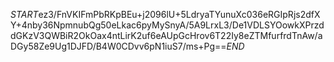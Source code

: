 $START$ez3/FnVKIFmPbRKpBEu+j2096lU+5LdryaTYunuXc036eRGIpRjs2dfXY+4nby36NpmnubQg50eLkac6pyMySnyA/5A9LrxL3/De1VDLSYOowkXPrzddGKzV3QWBiR2OkOax4ntLirK2uf6eAUpGcHrov6T22Iy8eZTMfurfrdTnAw/aDGy58Ze9Ug1DJFD/B4W0CDvv6pN1iuS7/ms+Pg==$END$